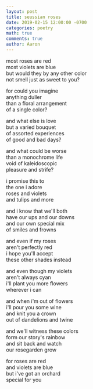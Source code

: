 ```yaml
---
layout: post
title: seussian roses
date: 2019-02-15 12:00:00 -0700
categories: poetry
math: true
comments: true
author: Aaron
---
```



most roses are red  
most violets are blue  
but would they by any other color  
not smell just as sweet to you?  

for could you imagine  
anything duller  
than a floral arrangement  
of a single color?

and what else is love  
but a varied bouquet  
of assorted experiences  
of good and bad days?

and what could be worse  
than a monochrome life  
void of kaleidoscopic  
pleasure and strife?  

i promise this to  
the one i adore  
roses and violets  
and tulips and more  

and i know that we'll both  
have our ups and our downs  
and our own special mix  
of smiles and frowns  

and even if my roses  
aren't perfectly red  
i hope you'll accept  
these other shades instead  

and even though my violets  
aren't always cyan  
i'll plant you more flowers  
wherever i can  

and when i'm out of flowers  
i'll pour you some wine  
and knit you a crown  
out of dandelions and twine  

and we'll witness these colors  
form our story's rainbow  
and sit back and watch  
our rosegarden grow  

for roses are red  
and violets are blue  
but i've got an orchard  
special for you